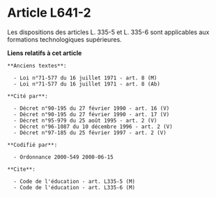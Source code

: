 # Article L641-2

Les dispositions des articles L. 335-5 et L. 335-6 sont applicables aux formations technologiques supérieures.

**Liens relatifs à cet article**

	**Anciens textes**:

	  - Loi n°71-577 du 16 juillet 1971 - art. 8 (M)
	  - Loi n°71-577 du 16 juillet 1971 - art. 8 (Ab)

	**Cité par**:

	  - Décret n°90-195 du 27 février 1990 - art. 16 (V)
	  - Décret n°90-195 du 27 février 1990 - art. 17 (V)
	  - Décret n°95-979 du 25 août 1995 - art. 2 (V)
	  - Décret n°96-1087 du 10 décembre 1996 - art. 2 (V)
	  - Décret n°97-185 du 25 février 1997 - art. 2 (V)

	**Codifié par**:

	  - Ordonnance 2000-549 2000-06-15

	**Cite**:

	  - Code de l'éducation - art. L335-5 (M)
	  - Code de l'éducation - art. L335-6 (M)
